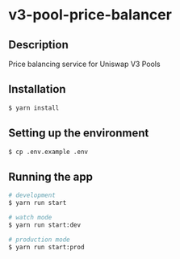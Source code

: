 # v3-pool-price-balancer
## Description

Price balancing service for Uniswap V3 Pools

## Installation

```bash
$ yarn install
```

## Setting up the environment 
```bash
$ cp .env.example .env
```

## Running the app

```bash
# development
$ yarn run start

# watch mode
$ yarn run start:dev

# production mode
$ yarn run start:prod